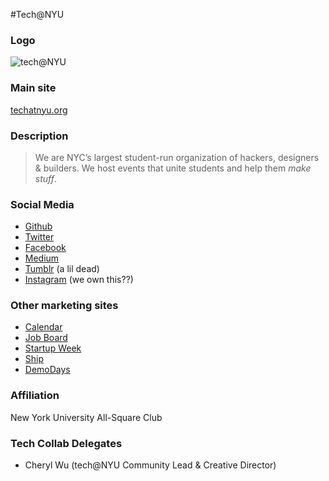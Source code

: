 #Tech@NYU

### Logo

![tech@NYU](http://cal.techatnyu.org/images/techatnyu.png)

### Main site

[techatnyu.org](http://techatnyu.org/)

### Description

> We are NYC’s largest student-run organization of hackers, designers & builders. We host events that unite students and help them *make stuff*.

### Social Media

- [Github](https://github.com/TechAtNYU)
- [Twitter](https://twitter.com/TechatNYU/)
- [Facebook](https://www.facebook.com/groups/techatnyu/)
- [Medium](https://medium.com/@techatnyu)
- [Tumblr](http://techatnyu.tumblr.com/) (a lil dead)
- [Instagram](https://instagram.com/techatnyu/) (we own this??)

### Other marketing sites

- [Calendar](http://cal.techatnyu.org/)
- [Job Board](http://jobsatnyu.com/)
- [Startup Week](http://nyusw.com/)
- [Ship](http://ship.techatnyu.org/)
- [DemoDays](http://demodays.co/)

### Affiliation

New York University All-Square Club

### Tech Collab Delegates

- Cheryl Wu (tech@NYU Community Lead & Creative Director)
